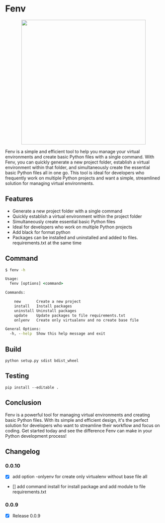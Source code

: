 # Fenv

<p align="center"><img src="https://cdn.discordapp.com/attachments/582486229594013696/1070509737529069689/New_Project_3.png" width=400></p>

Fenv is a simple and efficient tool to help you manage your virtual environments and create basic Python files with a single command. With Fenv, you can quickly generate a new project folder, establish a virtual environment within that folder, and simultaneously create the essential basic Python files all in one go. This tool is ideal for developers who frequently work on multiple Python projects and want a simple, streamlined solution for managing virtual environments.

## Features

- Generate a new project folder with a single command
- Quickly establish a virtual environment within the project folder
- Simultaneously create essential basic Python files
- Ideal for developers who work on multiple Python projects
- Add black for format python
- Packages can be installed and uninstalled and added to files. requirements.txt at the same time



## Command

```cmd
$ fenv -h

Usage:
  fenv [options] <command>

Commands:

    new       Create a new project
    install   Install packages
    uninstall Uninstall packages
    update    Update packages to file requirements.txt
    onlyenv   Create only virtualenv and no create base file

General Options:
  -h, --help  Show this help message and exit

```

## Build

```
python setup.py sdist bdist_wheel
```

## Testing

```
pip install --editable .
```

## Conclusion

Fenv is a powerful tool for managing virtual environments and creating basic Python files. With its simple and efficient design, it's the perfect solution for developers who want to streamline their workflow and focus on coding. Get started today and see the difference Fenv can make in your Python development process!

## Changelog

### 0.0.10

- [x] add option -onlyenv for create only virtualenv without base file all
- [] add command install for install package and add module to file requirements.txt

### 0.0.9

- [x] Release 0.0.9
